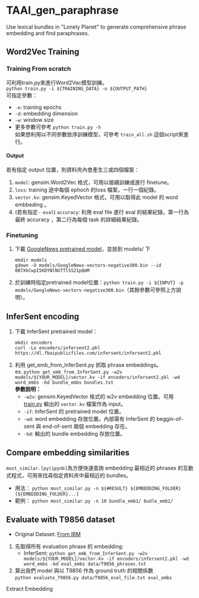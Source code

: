 # TAAI_gen_paraphrase
Use lexical bundles in "Lonely Planet" to generate comprehensive phrase embedding and find paraphrases.

## Word2Vec Training

### Training From scratch
可利用train.py來進行Word2Vec模型訓練。  
`python train.py -i ${TRAINING_DATA} -o ${OUTPUT_PATH}`  
可指定參數：  
 + `-e`: training epochs  
 + `-d`: embedding dimension  
 + `-w`: window size
 + 更多參數可參考 `python train.py -h`  
如果想利用以不同參數依序訓練模型，可參考 `train_all.sh` 這個script來進行。   

#### Output 
若有指定 output 位置，則資料夾內會產生三或四個檔案：  
1. `model`: gensim.Word2Vec 格式，可用以接續訓練或進行 finetune。
2. `loss`: training 途中每個 ephoch 的loss 檔案，一行一個紀錄。
3. `vector.kv`: gensim.KeyedVector 格式，可用以取得此 model 的 word embbeding 。
4. (若有指定`--eval`) `accuracy`: 利用 eval file 進行 eval 的結果紀錄，第一行為最終 accuracy ，第二行為每個 task 的詳細結果紀錄。

### Finetuning 
 1. 下載 [GoogleNews pretrained model](https://drive.google.com/file/d/0B7XkCwpI5KDYNlNUTTlSS21pQmM/edit?usp=sharing)，並放到 models/ 下  
    ```
    mkdir models
    gdown -O models/GoogleNews-vectors-negative300.bin --id 0B7XkCwpI5KDYNlNUTTlSS21pQmM
    ```
 2. 於訓練時指定pretrained model位置：`python train.py -i ${INPUT} -p models/GoogleNews-vectors-negative300.bin`（其餘參數可參照上方說明）。  

## InferSent encoding
1. 下載 InferSent pretrained model：  
   ```
   mkdir encoders
   curl -Lo encoders/infersent2.pkl https://dl.fbaipublicfiles.com/infersent/infersent2.pkl
   ```
2. 利用 get_emb_from_InferSent.py 抓取 phrase embeddings。  
   ex. `python get_emb_from_InferSent.py -w2v models/${YOUR_MODEL}/vector.kv -if encoders/infersent2.pkl -wd word_embs -bd bundle_embs bundles.txt`  
   **參數說明：**  
    + `-w2v`: gensim.KeyedVector 格式的 w2v embedding 位置。可用 [train.py](#Training) 輸出的 `vector.kv` 檔案作為 input。
    + `-if`: InferSent 的 pretrained model 位置。
    + `-wd`: word embedding 存放位置。內部需有 InferSent 的 beggin-of-sent 與 end-of-sent 兩個 embedding 存在。
    + `-bd`: 輸出的 bundle embedding 存放位置。

## Compare embedding similarities
`most_similar.[py|ipynb]`為方便快速查詢 embedding 最相近的 phrases 的互動式程式，可用來找尋指定資料夾中最相近的 bundles。  
 + 用法： `python most_similar.py -n ${#RESULT} ${EMBEDDING_FOLDER} [${EMBEDDING_FOLDER}...]`  
 + 範例： `python most_similar.py -n 10 bundle_emb1/ budle_emb2/`  

## Evaluate with T9856 dataset
* Original Dataset: [From IBM](https://www.research.ibm.com/haifa/dept/vst/debating_data.shtml)  

1. 先取得所有 evaluation phrase 的 embedding:  
   + InferSent: `python get_emb_from_InferSent.py -w2v models/${YOUR_MODEL}/vector.kv -if encoders/infersent2.pkl -wd word_embs -bd eval_embs data/T9856_phrases.txt`
2. 算出我們 model 與以 T9856 作為 ground truth 的相關係數  
   `python evaluate_T9856.py data/T9856_eval_file.txt eval_embs`


Extract Embedding

